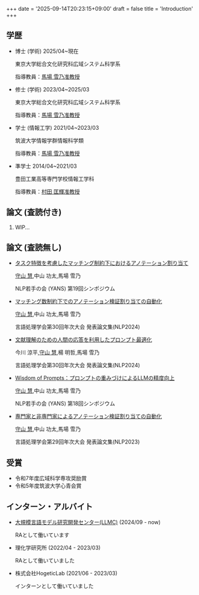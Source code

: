 +++
date = '2025-09-14T20:23:15+09:00'
draft = false
title = 'Introduction'
+++

## 学歴

- 博士 (学術) 2025/04~現在

    東京大学総合文化研究科広域システム科学系

    指導教員：[馬場 雪乃准教授](https://yukinobaba.jp/)

- 修士 (学術) 2023/04~2025/03

    東京大学総合文化研究科広域システム科学系

    指導教員：[馬場 雪乃准教授](https://yukinobaba.jp/)

- 学士 (情報工学) 2021/04~2023/03

    筑波大学情報学群情報科学類

    指導教員：[馬場 雪乃准教授](https://yukinobaba.jp/)

- 準学士 2014/04~2021/03

    豊田工業高等専門学校情報工学科

    指導教員：[村田 匡輝准教授](https://mnacsm.github.io/)

## 論文 (査読付き)

1. WIP...

## 論文 (査読無し)

- [タスク特徴を考慮したマッチング制約下におけるアノテーション割り当て](https://yans.anlp.jp/entry/yans2024program)

    <u>守山 慧</u>,中山 功太,馬場 雪乃

    NLP若手の会 (YANS) 第19回シンポジウム

- [マッチング数制約下でのアノテーション検証割り当ての自動化](https://www.anlp.jp/proceedings/annual_meeting/2024/pdf_dir/P3-6.pdf)

    <u>守山 慧</u>,中山 功太,馬場 雪乃

    言語処理学会第30回年次大会 発表論文集(NLP2024)

- [文献理解のための人間の応答を利用したプロンプト最適化](https://www.anlp.jp/proceedings/annual_meeting/2024/pdf_dir/A5-4.pdf)

  今川 涼平,<u>守山 慧</u>,楊 明哲,馬場 雪乃

    言語処理学会第30回年次大会 発表論文集(NLP2024)

- [Wisdom of Prompts：プロンプトの重みづけによるLLMの精度向上](https://yans.anlp.jp/entry/yans2023program#1750-1850-%E3%83%9D%E3%82%B9%E3%82%BF%E3%83%BC%E3%82%BB%E3%83%83%E3%82%B7%E3%83%A7%E3%83%B3-3)

  <u>守山 慧</u>,中山 功太,馬場 雪乃

    NLP若手の会 (YANS) 第18回シンポジウム

- [専門家と非専門家によるアノテーション検証割り当ての自動化](https://www.anlp.jp/proceedings/annual_meeting/2023/pdf_dir/P9-7.pdf)

  <u>守山 慧</u>,中山 功太,馬場 雪乃

    言語処理学会第29回年次大会 発表論文集(NLP2023)

## 受賞

- 令和7年度広域科学専攻奨励賞
- 令和5年度筑波大学心青会賞

## インターン・アルバイト


- [大規模言語モデル研究開発センター(LLMC)](https://llmc.nii.ac.jp/) (2024/09 - now)

  RAとして働いています

- 理化学研究所 (2022/04 - 2023/03)

  RAとして働いていました

- 株式会社HogeticLab (2021/06 - 2023/03)

  インターンとして働いていました
